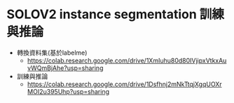 # SOLOV2 instance segmentation 訓練與推論
- 轉換資料集(基於labelme)
  -  https://colab.research.google.com/drive/1XmIuhu80d80IVjipxVtkxAuvWQmBjAhe?usp=sharing
- 訓練與推論
  -  https://colab.research.google.com/drive/1Dsfhnj2mNkTtqjXgqUOXrMOI2u395Uhp?usp=sharing
